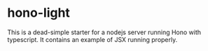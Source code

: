 # hono-light

This is a dead-simple starter for a nodejs server running Hono with typescript. It contains an example of JSX running properly.
